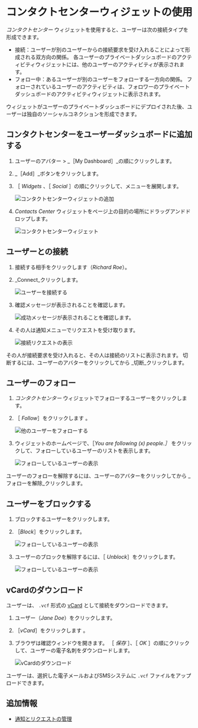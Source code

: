 # コンタクトセンターウィジェットの使用

 _コンタクトセンター_ ウィジェットを使用すると、ユーザーは次の接続タイプを形成できます。

* 接続：ユーザーが別のユーザーからの接続要求を受け入れることによって形成される双方向の関係。 各ユーザーのプライベートダッシュボードのアクティビティウィジェットには、他のユーザーのアクティビティが表示されます。
* フォロー中：あるユーザーが別のユーザーをフォローする一方向の関係。 フォローされているユーザーのアクティビティは、フォロワーのプライベートダッシュボードのアクティビティウィジェットに表示されます。

ウィジェットがユーザーのプライベートダッシュボードにデプロイされた後、ユーザーは独自のソーシャルコネクションを形成できます。

<a name="コンタクトセンターをユーザーダッシュボードに追加する" />

## コンタクトセンターをユーザーダッシュボードに追加する

1. ユーザーのアバター > _［My Dashboard］_の順にクリックします。
1. _［Add］_ボタンをクリックします。
1. ［ _Widgets_ 、［ _Social_ ］の順にクリックして、メニューを展開します。

    ![コンタクトセンターウィジェットの追加](./using-the-contacts-center-widget/images/12.png)

1. _Contacts Center_ ウィジェットをページ上の目的の場所にドラッグアンドドロップします。

    ![コンタクトセンターウィジェット](./using-the-contacts-center-widget/images/02.png)

<a name="ユーザーとの接続" />

## ユーザーとの接続

1. 接続する相手をクリックします（_Richard Roe_）。
1. _Connect_クリックします。

    ![ユーザーを接続する](./using-the-contacts-center-widget/images/03.png)

1. 確認メッセージが表示されることを確認します。

    ![成功メッセージが表示されることを確認します。](./using-the-contacts-center-widget/images/04.png)

1. その人は通知メニューでリクエストを受け取ります。

    ![接続リクエストの表示](./using-the-contacts-center-widget/images/05.png)

その人が接続要求を受け入れると、その人は接続のリストに表示されます。 切断するには、ユーザーのアバターをクリックしてから _切断_クリックします。

<a name="ユーザーのフォロー" />

## ユーザーのフォロー

1. _コンタクトセンター_ ウィジェットでフォローするユーザーをクリックします。
1. ［ _Follow_］をクリックします 。

    ![他のユーザーをフォローする](./using-the-contacts-center-widget/images/07.png)

1. ウィジェットのホームページで、［_You are following (x) people.］_ をクリックして、フォローしているユーザーのリストを表示します。

    ![フォローしているユーザーの表示](./using-the-contacts-center-widget/images/08.png)

ユーザーのフォローを解除するには、ユーザーのアバターをクリックしてから _フォローを解除_クリックします。

<a name="ユーザーをブロックする" />

## ユーザーをブロックする

1. ブロックするユーザーをクリックします。
1. ［_Block_］をクリックします。

    ![フォローしているユーザーの表示](./using-the-contacts-center-widget/images/09.png)

1. ユーザーのブロックを解除するには、［ _Unblock_］をクリックします。

    ![フォローしているユーザーの表示](./using-the-contacts-center-widget/images/10.png)

<a name="vcardのダウンロード" />

## vCardのダウンロード

ユーザーは、 `.vcf` 形式の [vCard](https://en.wikipedia.org/wiki/VCard) として接続をダウンロードできます。

1. ユーザー（_Jane Doe_）をクリックします。
1. ［_vCard_］をクリックします 。
1. ブラウザは確認ウィンドウを開きます。 ［ _保存_ ］、［ _OK_ ］の順にクリックして、ユーザーの電子名刺をダウンロードします。

    ![vCardのダウンロード](./using-the-contacts-center-widget/images/11.png)

ユーザーは、選択した電子メールおよびSMSシステムに `.vcf` ファイルをアップロードできます。

<a name="追加情報" />

## 追加情報

* [通知とリクエストの管理](../../notifications-and-requests/user-guide/managing-notifications-and-requests.md)
